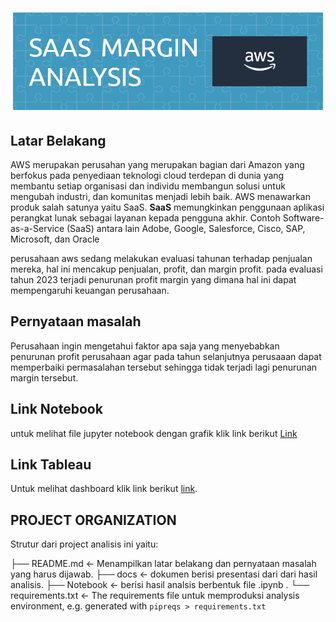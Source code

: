![Header](doc/github-header-image.png)

## Latar Belakang
AWS merupakan perusahan yang merupakan bagian dari Amazon yang berfokus pada penyediaan teknologi cloud terdepan di dunia yang membantu setiap organisasi dan individu membangun solusi untuk mengubah industri, dan komunitas menjadi lebih baik. AWS menawarkan produk salah satunya yaitu SaaS. **SaaS** memungkinkan penggunaan aplikasi perangkat lunak sebagai layanan kepada pengguna akhir. Contoh Software-as-a-Service (SaaS) antara lain Adobe, Google, Salesforce, Cisco, SAP, Microsoft, dan Oracle 

perusahaan aws sedang melakukan evaluasi tahunan terhadap penjualan mereka, hal ini mencakup penjualan, profit, dan margin profit. pada evaluasi tahun 2023 terjadi penurunan profit margin yang dimana hal ini dapat mempengaruhi keuangan perusahaan.

## Pernyataan masalah
Perusahaan ingin mengetahui faktor apa saja yang menyebabkan penurunan profit perusahaan agar pada tahun selanjutnya perusaaan dapat memperbaiki permasalahan tersebut sehingga tidak terjadi lagi penurunan margin tersebut.

## Link Notebook
untuk melihat file jupyter notebook dengan grafik klik link berikut [Link](https://nbviewer.org/github/habibjafar08/SAAS-Profit-Margin-Analysis-/blob/main/Notebook/cap2.ipynb)
## Link Tableau
Untuk melihat dashboard klik link berikut [link](https://public.tableau.com/app/profile/habib.jafar.nuur/viz/caps2final/Dashboard2?publish=yes).

## PROJECT ORGANIZATION

Strutur dari project analisis ini yaitu:

├── README.md <- Menampilkan latar belakang dan pernyataan masalah yang harus dijawab.
├── docs <- dokumen berisi presentasi dari dari hasil analisis.
├── Notebook <- berisi hasil analsis berbentuk file .ipynb .
└── requirements.txt <- The requirements file untuk memproduksi analysis environment, e.g. generated with `pipreqs > requirements.txt`

